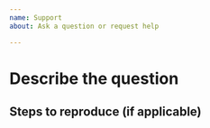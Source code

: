 ```yaml
---
name: Support
about: Ask a question or request help

---
```


# Describe the question

<!-- A specific description of what the question is. -->

## Steps to reproduce (if applicable)

<!-- Enumerate the steps to reproduce the situation, if necessary. -->
